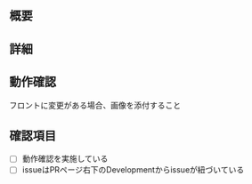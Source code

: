## 概要

## 詳細

## 動作確認
フロントに変更がある場合、画像を添付すること

## 確認項目
- [ ] 動作確認を実施している
- [ ] issueはPRページ右下のDevelopmentからissueが紐づいている
